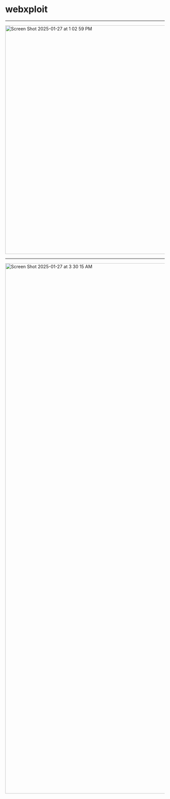 # webxploit

---
<img width="723" alt="Screen Shot 2025-01-27 at 1 02 59 PM" src="https://github.com/user-attachments/assets/c6955734-27ac-4acc-a195-51527ae14960" />

---
<img width="1677" alt="Screen Shot 2025-01-27 at 3 30 15 AM" src="https://github.com/user-attachments/assets/191c40b6-9749-48b3-9503-a0da51ddeb1e" />
